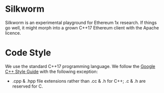 # Silkworm

Silkworm is an experimental playground for Ethereum 1x research.
If things go well, it might morph into a grown C++17 Ethereum client with the Apache licence.

# Code Style

We use the standard C++17 programming language.
We follow the [Google C++ Style Guide](https://google.github.io/styleguide/cppguide.html) with the following exception:

* .cpp & .hpp file extensions rather than .cc & .h for C++; .c & .h are reserved for C.
